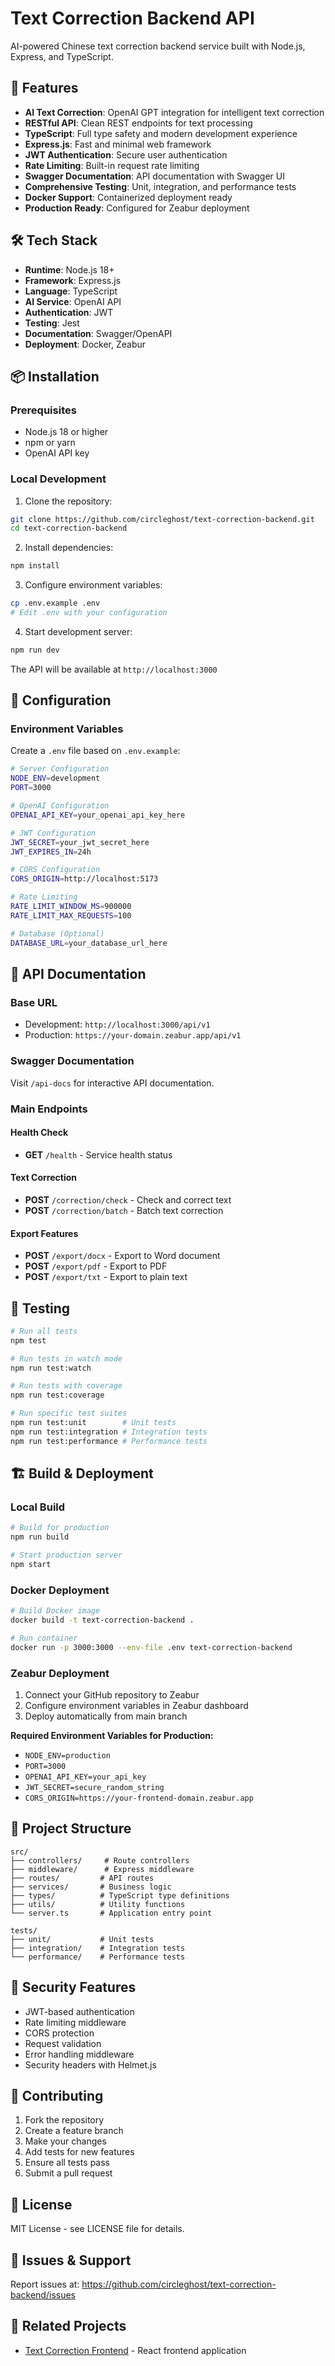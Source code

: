 # Text Correction Backend API

AI-powered Chinese text correction backend service built with Node.js, Express, and TypeScript.

## 🚀 Features

- **AI Text Correction**: OpenAI GPT integration for intelligent text correction
- **RESTful API**: Clean REST endpoints for text processing
- **TypeScript**: Full type safety and modern development experience
- **Express.js**: Fast and minimal web framework
- **JWT Authentication**: Secure user authentication
- **Rate Limiting**: Built-in request rate limiting
- **Swagger Documentation**: API documentation with Swagger UI
- **Comprehensive Testing**: Unit, integration, and performance tests
- **Docker Support**: Containerized deployment ready
- **Production Ready**: Configured for Zeabur deployment

## 🛠️ Tech Stack

- **Runtime**: Node.js 18+
- **Framework**: Express.js
- **Language**: TypeScript
- **AI Service**: OpenAI API
- **Authentication**: JWT
- **Testing**: Jest
- **Documentation**: Swagger/OpenAPI
- **Deployment**: Docker, Zeabur

## 📦 Installation

### Prerequisites

- Node.js 18 or higher
- npm or yarn
- OpenAI API key

### Local Development

1. Clone the repository:
```bash
git clone https://github.com/circleghost/text-correction-backend.git
cd text-correction-backend
```

2. Install dependencies:
```bash
npm install
```

3. Configure environment variables:
```bash
cp .env.example .env
# Edit .env with your configuration
```

4. Start development server:
```bash
npm run dev
```

The API will be available at `http://localhost:3000`

## 🔧 Configuration

### Environment Variables

Create a `.env` file based on `.env.example`:

```bash
# Server Configuration
NODE_ENV=development
PORT=3000

# OpenAI Configuration  
OPENAI_API_KEY=your_openai_api_key_here

# JWT Configuration
JWT_SECRET=your_jwt_secret_here
JWT_EXPIRES_IN=24h

# CORS Configuration
CORS_ORIGIN=http://localhost:5173

# Rate Limiting
RATE_LIMIT_WINDOW_MS=900000
RATE_LIMIT_MAX_REQUESTS=100

# Database (Optional)
DATABASE_URL=your_database_url_here
```

## 📝 API Documentation

### Base URL
- Development: `http://localhost:3000/api/v1`
- Production: `https://your-domain.zeabur.app/api/v1`

### Swagger Documentation
Visit `/api-docs` for interactive API documentation.

### Main Endpoints

#### Health Check
- **GET** `/health` - Service health status

#### Text Correction
- **POST** `/correction/check` - Check and correct text
- **POST** `/correction/batch` - Batch text correction

#### Export Features
- **POST** `/export/docx` - Export to Word document
- **POST** `/export/pdf` - Export to PDF
- **POST** `/export/txt` - Export to plain text

## 🧪 Testing

```bash
# Run all tests
npm test

# Run tests in watch mode
npm run test:watch

# Run tests with coverage
npm run test:coverage

# Run specific test suites
npm run test:unit        # Unit tests
npm run test:integration # Integration tests
npm run test:performance # Performance tests
```

## 🏗️ Build & Deployment

### Local Build

```bash
# Build for production
npm run build

# Start production server
npm start
```

### Docker Deployment

```bash
# Build Docker image
docker build -t text-correction-backend .

# Run container
docker run -p 3000:3000 --env-file .env text-correction-backend
```

### Zeabur Deployment

1. Connect your GitHub repository to Zeabur
2. Configure environment variables in Zeabur dashboard
3. Deploy automatically from main branch

**Required Environment Variables for Production:**
- `NODE_ENV=production`
- `PORT=3000`
- `OPENAI_API_KEY=your_api_key`
- `JWT_SECRET=secure_random_string`
- `CORS_ORIGIN=https://your-frontend-domain.zeabur.app`

## 📁 Project Structure

```
src/
├── controllers/     # Route controllers
├── middleware/      # Express middleware
├── routes/         # API routes
├── services/       # Business logic
├── types/          # TypeScript type definitions
├── utils/          # Utility functions
└── server.ts       # Application entry point

tests/
├── unit/           # Unit tests
├── integration/    # Integration tests
└── performance/    # Performance tests
```

## 🔐 Security Features

- JWT-based authentication
- Rate limiting middleware
- CORS protection
- Request validation
- Error handling middleware
- Security headers with Helmet.js

## 🤝 Contributing

1. Fork the repository
2. Create a feature branch
3. Make your changes
4. Add tests for new features
5. Ensure all tests pass
6. Submit a pull request

## 📄 License

MIT License - see LICENSE file for details.

## 🐛 Issues & Support

Report issues at: https://github.com/circleghost/text-correction-backend/issues

## 🔗 Related Projects

- [Text Correction Frontend](https://github.com/circleghost/text-correction-frontend) - React frontend application